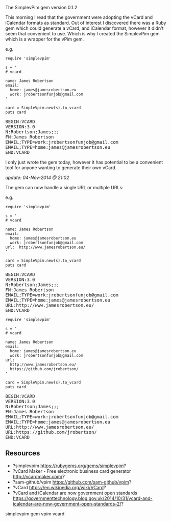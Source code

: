 The SimplevPim gem version 0.1.2

This morning I read that the government were adopting the vCard and iCalendar formats as standard. Out of interest I discovered there was a Ruby gem which could generate a vCard, and iCalendar format, however it didn't seem that convenient to use. Which is why I created the SimplevPim gem which is a wrapper for the vPim gem.

e.g.

    require 'simplevpim'

    s = '
    # vcard

    name: James Robertson
    email:
      home: james@jamesrobertson.eu
      work: jrobertsonfunjob@gmail.com
    '

    card = SimpleVpim.new(s).to_vcard
    puts card

<pre>
BEGIN:VCARD
VERSION:3.0
N:Robertson;James;;;
FN:James Robertson
EMAIL;TYPE=work:jrobertsonfunjob@gmail.com
EMAIL;TYPE=home:james@jamesrobertson.eu
END:VCARD
</pre>

I only just wrote the gem today, however it has potential to be a convenient tool for anyone wanting to generate their own vCard.

*update: 04-Nov-2014 @ 21:02*

The gem can now handle a single URL or multiple URLs:

e.g.

    require 'simplevpim'
    
    s = '
    # vcard

    name: James Robertson
    email:
      home: james@jamesrobertson.eu
      work: jrobertsonfunjob@gmail.com
    url:  http://www.jamesrobertson.eu/
    '

    card = SimpleVpim.new(s).to_vcard
    puts card

<pre>
BEGIN:VCARD
VERSION:3.0
N:Robertson;James;;;
FN:James Robertson
EMAIL;TYPE=work:jrobertsonfunjob@gmail.com
EMAIL;TYPE=home:james@jamesrobertson.eu
URL:http://www.jamesrobertson.eu/
END:VCARD
</pre>

    require 'simplevpim'

    s = '
    # vcard

    name: James Robertson
    email:
      home: james@jamesrobertson.eu
      work: jrobertsonfunjob@gmail.com
    url:
      http://www.jamesrobertson.eu/
      https://github.com/jrobertson/
    '

    card = SimpleVpim.new(s).to_vcard
    puts card

<pre>
BEGIN:VCARD
VERSION:3.0
N:Robertson;James;;;
FN:James Robertson
EMAIL;TYPE=work:jrobertsonfunjob@gmail.com
EMAIL;TYPE=home:james@jamesrobertson.eu
URL:http://www.jamesrobertson.eu/
URL:https://github.com/jrobertson/
END:VCARD
</pre>

## Resources

* ?simplevpim https://rubygems.org/gems/simplevpim?
* ?vCard Maker - Free electronic business card generator http://vcardmaker.com/?
* ?sam-github/vpim https://github.com/sam-github/vpim?
* ?vCard https://en.wikipedia.org/wiki/VCard?
* ?vCard and iCalendar are now government open standards https://governmenttechnology.blog.gov.uk/2014/10/31/vcard-and-icalendar-are-now-government-open-standards-2/?

simplevpim gem vpim vcard
